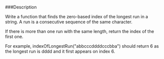 ###Description

Write a function that finds the zero-based index of the longest run in a string.
A run is a consecutive sequence of the same character.

If there is more than one run with the same length, return the index of the first one.

For example, indexOfLongestRun("abbcccddddcccbba") should return 6 as the longest run is dddd
and it first appears on index 6.
